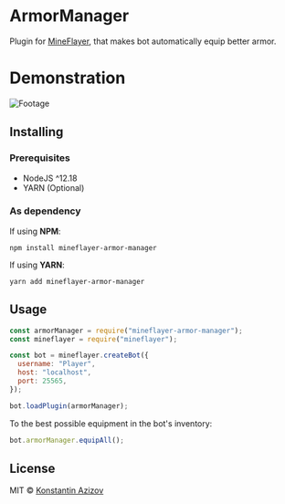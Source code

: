 # ArmorManager

Plugin for [MineFlayer](https://github.com/PrismarineJS/mineflayer), that makes bot automatically equip better armor.

# Demonstration

![Footage](/footage.gif)

## Installing

### Prerequisites

- NodeJS ^12.18
- YARN (Optional)

### As dependency

If using **NPM**:

`npm install mineflayer-armor-manager`

If using **YARN**:

`yarn add mineflayer-armor-manager`

## Usage

```js
const armorManager = require("mineflayer-armor-manager");
const mineflayer = require("mineflayer");

const bot = mineflayer.createBot({
  username: "Player",
  host: "localhost",
  port: 25565,
});

bot.loadPlugin(armorManager);
```

To the best possible equipment in the bot's inventory:

```js
bot.armorManager.equipAll();
```

## License

MIT © [Konstantin Azizov](http://g07cha.github.io)
